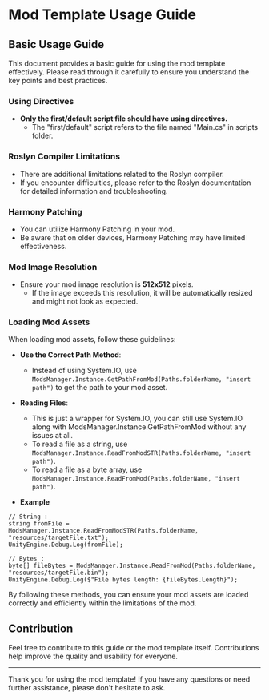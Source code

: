 # Mod Template Usage Guide

## Basic Usage Guide

This document provides a basic guide for using the mod template effectively. Please read through it carefully to ensure you understand the key points and best practices.

### Using Directives

- **Only the first/default script file should have using directives.**
  - The "first/default" script refers to the file named "Main.cs" in scripts folder.

### Roslyn Compiler Limitations

- There are additional limitations related to the Roslyn compiler.
- If you encounter difficulties, please refer to the Roslyn documentation for detailed information and troubleshooting.

### Harmony Patching

- You can utilize Harmony Patching in your mod.
- Be aware that on older devices, Harmony Patching may have limited effectiveness.

### Mod Image Resolution

- Ensure your mod image resolution is **512x512** pixels.
  - If the image exceeds this resolution, it will be automatically resized and might not look as expected.

### Loading Mod Assets

When loading mod assets, follow these guidelines:

- **Use the Correct Path Method**:
  - Instead of using System.IO, use `ModsManager.Instance.GetPathFromMod(Paths.folderName, "insert path")` to get the path to your mod asset.

- **Reading Files**:
  - This is just a wrapper for System.IO, you can still use System.IO along with ModsManager.Instance.GetPathFromMod without any issues at all.
  - To read a file as a string, use `ModsManager.Instance.ReadFromModSTR(Paths.folderName, "insert path")`.
  - To read a file as a byte array, use `ModsManager.Instance.ReadFromMod(Paths.folderName, "insert path")`.

- **Example**
```
// String :
string fromFile = ModsManager.Instance.ReadFromModSTR(Paths.folderName, "resources/targetFile.txt");
UnityEngine.Debug.Log(fromFile);

// Bytes :
byte[] fileBytes = ModsManager.Instance.ReadFromMod(Paths.folderName, "resources/targetFile.bin");
UnityEngine.Debug.Log($"File bytes length: {fileBytes.Length}");
```

By following these methods, you can ensure your mod assets are loaded correctly and efficiently within the limitations of the mod.

## Contribution

Feel free to contribute to this guide or the mod template itself. Contributions help improve the quality and usability for everyone.

---

Thank you for using the mod template! If you have any questions or need further assistance, please don't hesitate to ask.
